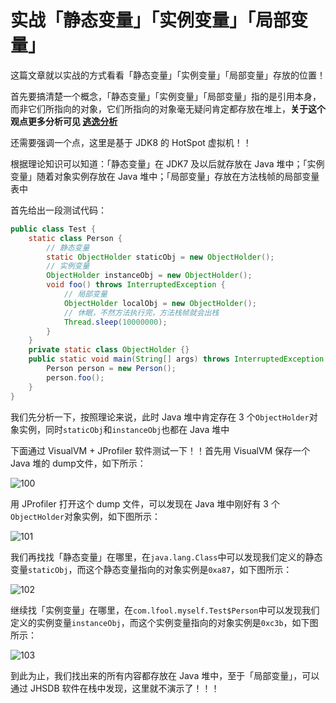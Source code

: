# 实战「静态变量」「实例变量」「局部变量」

这篇文章就以实战的方式看看「静态变量」「实例变量」「局部变量」存放的位置！

首先要搞清楚一个概念，「静态变量」「实例变量」「局部变量」指的是引用本身，而非它们所指向的对象，它们所指向的对象毫无疑问肯定都存放在堆上，**关于这个观点更多分析可见 [逃逸分析](./逃逸分析.html)**

还需要强调一个点，这里是基于 JDK8 的 HotSpot 虚拟机！！

根据理论知识可以知道：「静态变量」在 JDK7 及以后就存放在 Java 堆中；「实例变量」随着对象实例存放在 Java 堆中；「局部变量」存放在方法栈帧的局部变量表中

首先给出一段测试代码：

```java
public class Test {
    static class Person {
        // 静态变量
        static ObjectHolder staticObj = new ObjectHolder();
        // 实例变量
        ObjectHolder instanceObj = new ObjectHolder();
        void foo() throws InterruptedException {
            // 局部变量
            ObjectHolder localObj = new ObjectHolder();
            // 休眠，不然方法执行完，方法栈帧就会出栈
            Thread.sleep(10000000);
        }
    }
    private static class ObjectHolder {}
    public static void main(String[] args) throws InterruptedException {
        Person person = new Person();
        person.foo();
    }
}
```

我们先分析一下，按照理论来说，此时 Java 堆中肯定存在 3 个`ObjectHolder`对象实例，同时`staticObj`和`instanceObj`也都在 Java 堆中

下面通过 VisualVM + JProfiler 软件测试一下！！首先用 VisualVM 保存一个 Java 堆的 dump文件，如下所示：

![100](https://cdn.jsdelivr.net/gh/LFool/image-hosting@master/20221118/1615021668759302fbQFSo100.svg)

用 JProfiler 打开这个 dump 文件，可以发现在 Java 堆中刚好有 3 个`ObjectHolder`对象实例，如下图所示：

![101](https://cdn.jsdelivr.net/gh/LFool/image-hosting@master/20221118/1618261668759506OaUzbF101.svg)

我们再找找「静态变量」在哪里，在`java.lang.Class`中可以发现我们定义的静态变量`staticObj`，而这个静态变量指向的对象实例是`0xa87`，如下图所示：

![102](https://cdn.jsdelivr.net/gh/LFool/image-hosting@master/20221118/16205516687596550Xb4Dv102.svg)

继续找「实例变量」在哪里，在`com.lfool.myself.Test$Person`中可以发现我们定义的实例变量`instanceObj`，而这个实例变量指向的对象实例是`0xc3b`，如下图所示：

![103](https://cdn.jsdelivr.net/gh/LFool/image-hosting@master/20221118/1626501668760010upbXgV103.svg)

到此为止，我们找出来的所有内容都存放在 Java 堆中，至于「局部变量」，可以通过 JHSDB 软件在栈中发现，这里就不演示了！！！